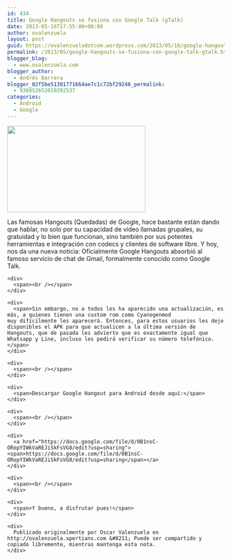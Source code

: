 ```yaml
---
id: 434
title: Google Hangouts se fusiona con Google Talk (gTalk)
date: 2013-05-16T17:55:00+00:00
author: ovalenzuela
layout: post
guid: https://ovalenzueladotcom.wordpress.com/2013/05/16/google-hangouts-se-fusiona-con-google-talk-gtalk
permalink: /2013/05/google-hangouts-se-fusiona-con-google-talk-gtalk.html
blogger_blog:
  - www.ovalenzuela.com
blogger_author:
  - Andrés Barrera
blogger_02f5be51301771664ae7c1c72bf29246_permalink:
  - 930852652010392537
categories:
  - Android
  - Google
---
```

<div>
  <div>
    <a href="http://www.ovalenzuela.com/wp-content/uploads/2016/02/b0555-unnamed.png"><img border="0" height="200" src="http://www.ovalenzuela.com/wp-content/uploads/2016/02/b0555-unnamed.png?w=300" width="320" /></a>
  </div>
  
  <p>
    <span>Las famosas Hangouts (Quedadas) de Google, hace bastante están dando que hablar, no solo por su capacidad de vídeo llamadas grupales, su gratuidad y lo bien que funcionan, sino también por sus potentes herramientas e integración con codecs y clientes de software libre. Y hoy, nos da una nueva noticia: Oficialmente Google Hangouts absorbió al famoso servicio de chat de Gmail, formalmente conocido como Google Talk.</span></div> 
    
    <div>
      <span><br /></span>
    </div>
    
    <div>
      <span>Sin embargo, no a todos les ha aparecido una actualización, es más, a quienes tienen una custom rom como Cyanogenmod muy difícilmente les aparecerá. Entonces, para estos usuarios les dejo disponibles el APK para que actualicen a la última versión de Hangouts, que de pasada les advierto que es exactamente igual que Whatsapp y Line, incluso les pedirá verificar su número telefónico.</span>
    </div>
    
    <div>
      <span><br /></span>
    </div>
    
    <div>
      <span>Descargar Google Hangout para Android desde aquí:</span>
    </div>
    
    <div>
      <span><br /></span>
    </div>
    
    <div>
      <a href="https://docs.google.com/file/d/0B1nsC-ORopYIWkVaREJiSkFsVG8/edit?usp=sharing"><span>https://docs.google.com/file/d/0B1nsC-ORopYIWkVaREJiSkFsVG8/edit?usp=sharing</span></a>
    </div>
    
    <div>
      <span><br /></span>
    </div>
    
    <div>
      <span>Y bueno, a disfrutar pues!</span>
    </div>
    
    <div>
      Publicado originalmente por Oscar Valenzuela en http://ovalenzuela.xpertians.com &#8211; Puede ser compartido y copiado libremente, mientras mantenga esta nota.
    </div>